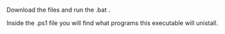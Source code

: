 Download the files and run the .bat . 

Inside the .ps1 file you will find what programs this executable will unistall.
